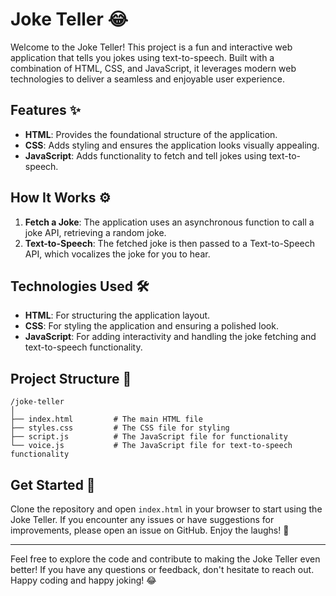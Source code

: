 # Joke Teller 😂

Welcome to the Joke Teller! This project is a fun and interactive web application that tells you jokes using text-to-speech. Built with a combination of HTML, CSS, and JavaScript, it leverages modern web technologies to deliver a seamless and enjoyable user experience.

## Features ✨

- **HTML**: Provides the foundational structure of the application.
- **CSS**: Adds styling and ensures the application looks visually appealing.
- **JavaScript**: Adds functionality to fetch and tell jokes using text-to-speech.

## How It Works ⚙️

1. **Fetch a Joke**: The application uses an asynchronous function to call a joke API, retrieving a random joke.
2. **Text-to-Speech**: The fetched joke is then passed to a Text-to-Speech API, which vocalizes the joke for you to hear.

## Technologies Used 🛠️

- **HTML**: For structuring the application layout.
- **CSS**: For styling the application and ensuring a polished look.
- **JavaScript**: For adding interactivity and handling the joke fetching and text-to-speech functionality.

## Project Structure 📂

```
/joke-teller
│
├── index.html         # The main HTML file
├── styles.css         # The CSS file for styling
├── script.js          # The JavaScript file for functionality
└── voice.js           # The JavaScript file for text-to-speech functionality
```

## Get Started 🚀

Clone the repository and open `index.html` in your browser to start using the Joke Teller. If you encounter any issues or have suggestions for improvements, please open an issue on GitHub. Enjoy the laughs! 🎉

---

Feel free to explore the code and contribute to making the Joke Teller even better! If you have any questions or feedback, don't hesitate to reach out. Happy coding and happy joking! 😂

